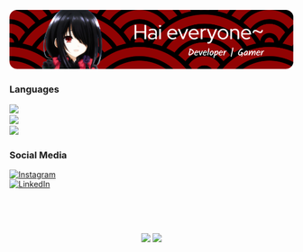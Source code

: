 ![banner](Banner.png)

### Languages
<img src="https://img.shields.io/badge/HTML5-E34F26?style=for-the-badge&logo=html5&logoColor=white" />
<br>
<img src="https://img.shields.io/badge/CSS3-1572B6?style=for-the-badge&logo=css3&logoColor=white" />
<br>
 <img src="https://img.shields.io/badge/JavaScript-323330?style=for-the-badge&logo=javascript&logoColor=F7DF1E" />

### Social Media
<a href="https://www.instagram.com/tirtayud13/" target="_blank">
  <img src="https://img.shields.io/badge/Instagram-E4405F?style=for-the-badge&logo=instagram&logoColor=white" alt="Instagram">
</a>
<br>
<a href="https://www.linkedin.com/in/i-kadek-yudie-tirta-kanita-a7735934b/" target="_blank">
  <img src="https://img.shields.io/badge/LinkedIn-0077B5?style=for-the-badge&logo=linkedin&logoColor=white" alt="LinkedIn">
</a>


<br><br>
<br>
<div align="center">
  <img height="200" src="https://media1.tenor.com/m/ZMbJHT-Pp0MAAAAC/kurumi-finger-spin.gif" />
  <img height="200"  src="https://media1.tenor.com/m/ZMbJHT-Pp0MAAAAC/kurumi-finger-spin.gif" />
</div>



###
